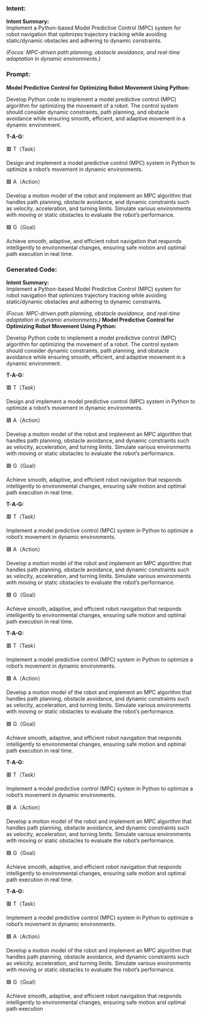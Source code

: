 ### Intent:
**Intent Summary:**  
Implement a Python-based Model Predictive Control (MPC) system for robot navigation that optimizes trajectory tracking while avoiding static/dynamic obstacles and adhering to dynamic constraints.  

*(Focus: MPC-driven path planning, obstacle avoidance, and real-time adaptation in dynamic environments.)*

### Prompt:
**Model Predictive Control for Optimizing Robot Movement Using Python:**

Develop Python code to implement a model predictive control (MPC) algorithm for optimizing the movement of a robot. The control system should consider dynamic constraints, path planning, and obstacle avoidance while ensuring smooth, efficient, and adaptive movement in a dynamic environment.

**T-A-G:**

🟥 T（Task）

Design and implement a model predictive control (MPC) system in Python to optimize a robot’s movement in dynamic environments.

🟩 A（Action）

Develop a motion model of the robot and implement an MPC algorithm that handles path planning, obstacle avoidance, and dynamic constraints such as velocity, acceleration, and turning limits. Simulate various environments with moving or static obstacles to evaluate the robot’s performance.

🟦 G（Goal）

Achieve smooth, adaptive, and efficient robot navigation that responds intelligently to environmental changes, ensuring safe motion and optimal path execution in real time.

### Generated Code:
**Intent Summary:**  
Implement a Python-based Model Predictive Control (MPC) system for robot navigation that optimizes trajectory tracking while avoiding static/dynamic obstacles and adhering to dynamic constraints.  

*(Focus: MPC-driven path planning, obstacle avoidance, and real-time adaptation in dynamic environments.)*
**Model Predictive Control for Optimizing Robot Movement Using Python:**

Develop Python code to implement a model predictive control (MPC) algorithm for optimizing the movement of a robot. The control system should consider dynamic constraints, path planning, and obstacle avoidance while ensuring smooth, efficient, and adaptive movement in a dynamic environment.

**T-A-G:**

🟥 T（Task）

Design and implement a model predictive control (MPC) system in Python to optimize a robot’s movement in dynamic environments.

🟩 A（Action）

Develop a motion model of the robot and implement an MPC algorithm that handles path planning, obstacle avoidance, and dynamic constraints such as velocity, acceleration, and turning limits. Simulate various environments with moving or static obstacles to evaluate the robot’s performance.

🟦 G（Goal）

Achieve smooth, adaptive, and efficient robot navigation that responds intelligently to environmental changes, ensuring safe motion and optimal path execution in real time.

**T-A-G:**

🟥 T（Task）

Implement a model predictive control (MPC) system in Python to optimize a robot’s movement in dynamic environments.

🟩 A（Action）

Develop a motion model of the robot and implement an MPC algorithm that handles path planning, obstacle avoidance, and dynamic constraints such as velocity, acceleration, and turning limits. Simulate various environments with moving or static obstacles to evaluate the robot’s performance.

🟦 G（Goal）

Achieve smooth, adaptive, and efficient robot navigation that responds intelligently to environmental changes, ensuring safe motion and optimal path execution in real time.

**T-A-G:**

🟥 T（Task）

Implement a model predictive control (MPC) system in Python to optimize a robot’s movement in dynamic environments.

🟩 A（Action）

Develop a motion model of the robot and implement an MPC algorithm that handles path planning, obstacle avoidance, and dynamic constraints such as velocity, acceleration, and turning limits. Simulate various environments with moving or static obstacles to evaluate the robot’s performance.

🟦 G（Goal）

Achieve smooth, adaptive, and efficient robot navigation that responds intelligently to environmental changes, ensuring safe motion and optimal path execution in real time.

**T-A-G:**

🟥 T（Task）

Implement a model predictive control (MPC) system in Python to optimize a robot’s movement in dynamic environments.

🟩 A（Action）

Develop a motion model of the robot and implement an MPC algorithm that handles path planning, obstacle avoidance, and dynamic constraints such as velocity, acceleration, and turning limits. Simulate various environments with moving or static obstacles to evaluate the robot’s performance.

🟦 G（Goal）

Achieve smooth, adaptive, and efficient robot navigation that responds intelligently to environmental changes, ensuring safe motion and optimal path execution in real time.

**T-A-G:**

🟥 T（Task）

Implement a model predictive control (MPC) system in Python to optimize a robot’s movement in dynamic environments.

🟩 A（Action）

Develop a motion model of the robot and implement an MPC algorithm that handles path planning, obstacle avoidance, and dynamic constraints such as velocity, acceleration, and turning limits. Simulate various environments with moving or static obstacles to evaluate the robot’s performance.

🟦 G（Goal）

Achieve smooth, adaptive, and efficient robot navigation that responds intelligently to environmental changes, ensuring safe motion and optimal path execution
